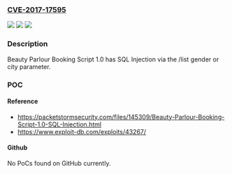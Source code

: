 ### [CVE-2017-17595](https://cve.mitre.org/cgi-bin/cvename.cgi?name=CVE-2017-17595)
![](https://img.shields.io/static/v1?label=Product&message=n%2Fa&color=blue)
![](https://img.shields.io/static/v1?label=Version&message=n%2Fa&color=blue)
![](https://img.shields.io/static/v1?label=Vulnerability&message=n%2Fa&color=brighgreen)

### Description

Beauty Parlour Booking Script 1.0 has SQL Injection via the /list gender or city parameter.

### POC

#### Reference
- https://packetstormsecurity.com/files/145309/Beauty-Parlour-Booking-Script-1.0-SQL-Injection.html
- https://www.exploit-db.com/exploits/43267/

#### Github
No PoCs found on GitHub currently.

